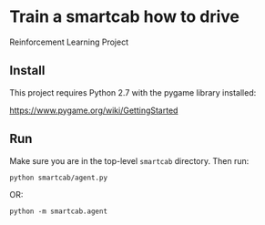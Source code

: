 # Train a smartcab how to drive
Reinforcement Learning Project

## Install

This project requires Python 2.7 with the pygame library installed:

https://www.pygame.org/wiki/GettingStarted

## Run

Make sure you are in the top-level `smartcab` directory. Then run:

```python smartcab/agent.py```

OR:

```python -m smartcab.agent```